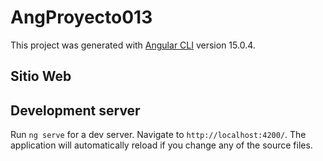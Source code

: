 # AngProyecto013

This project was generated with [Angular CLI](https://github.com/angular/angular-cli) version 15.0.4.

## Sitio Web


## Development server

Run `ng serve` for a dev server. Navigate to `http://localhost:4200/`. The application will automatically reload if you change any of the source files.
